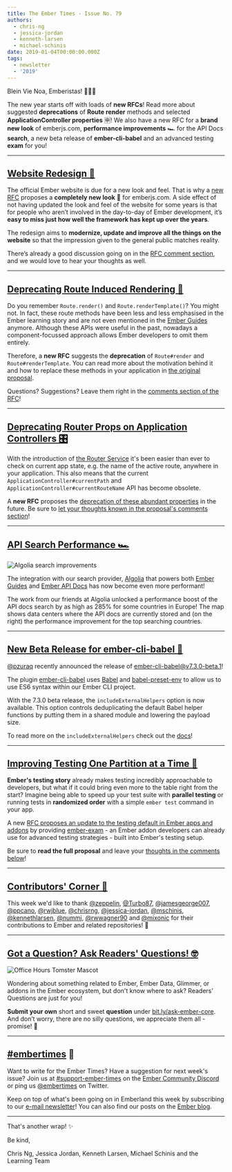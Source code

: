 ```yaml
---
title: The Ember Times - Issue No. 79
authors:
  - chris-ng
  - jessica-jordan
  - kenneth-larsen
  - michael-schinis
date: 2019-01-04T00:00:00.000Z
tags:
  - newsletter
  - '2019'
---
```



Blein Vie Noa, Emberistas! 🐹🎆🎇

The new year starts off with loads of **new RFCs**! Read more about suggested **deprecations** of **Route render** methods and selected **ApplicationController properties** 🈸! We also have a new RFC for a **brand new look** of emberjs.com, **performance improvements** 🏎 for the API Docs **search**, a new beta release of **ember-cli-babel** and an advanced testing **exam** for you!

<!-- READMORE -->

---

## [Website Redesign 🎨](https://github.com/emberjs/rfcs/pull/425)
The official Ember website is due for a new look and feel. That is why a [new RFC](https://github.com/wifelette/rfcs/blob/master/text/0425-website-redesign.md) proposes a **completely new look** 💅 for emberjs.com. A side effect of not having updated the look and feel of the website for some years is that for people who aren’t involved in the day-to-day of Ember development, it’s **easy to miss just how well the framework has kept up over the years**.

 The redesign aims to **modernize, update and improve all the things on the website** so that the impression given to the general public matches reality.

There’s already a good discussion going on in the [RFC comment section](https://github.com/emberjs/rfcs/pull/425), and we would love to hear your thoughts as well.

---

## [Deprecating Route Induced Rendering 🎨](https://github.com/emberjs/rfcs/pull/418)

Do you remember `Route.render()` and `Route.renderTemplate()`? You might not. In fact, these route methods have been less and less emphasised in the Ember learning story and are not even mentioned in the [Ember Guides](https://guides.emberjs.com/release/) anymore. Although these APIs were useful in the past, nowadays a component-focussed approach allows Ember developers to omit them entirely.

Therefore, a **new RFC** suggests the **deprecation** of `Route#render` and `Route#renderTemplate`. You can read more about the motivation behind it and how to replace these methods in your application in [the original proposal](https://github.com/emberjs/rfcs/blob/ddbf21eaefae946a7e97573fec10334fb104e259/text/0418-deprecate-route-render-methods.md).

Questions? Suggestions? Leave them right in the [comments section of the RFC](https://github.com/emberjs/rfcs/pull/418)!

---

## [Deprecating Router Props on Application Controllers 🎛](https://github.com/emberjs/rfcs/pull/421)

With the introduction of [the Router Service](https://www.emberjs.com/api/ember/release/classes/RouterService) it's been easier than ever to check on current app state, e.g. the name of the active route, anywhere in your application. This also means that the current `ApplicationController#currentPath` and `ApplicationController#currentRouteName` API has become obsolete.

A **new RFC** proposes the [deprecation of these abundant properties](https://github.com/emberjs/rfcs/blob/a7ea6898280cd065cb5183d3245cceba3fd2e91b/text/0421-deprecate-application-controller-props.md) in the future. Be sure to [let your thoughts known in the proposal's comments section](https://github.com/emberjs/rfcs/pull/421)!


---

## [API Search Performance 🏎](https://twitter.com/mschinis/status/1080923571109724162)

<img class="float-left large transparent padded pad-l0" alt="Algolia search improvements" src="/images/blog/emberjstimes/algolia-search-performance-improvements.png" />

The integration with our search provider, [Algolia](https://www.algolia.com/) that powers both [Ember Guides](https://github.com/ember-learn/guides-app) and [Ember API Docs](https://github.com/ember-learn/ember-api-docs) has now become even more performant!

The work from our friends at Algolia unlocked a performance boost of the API docs search by as high as 285% for some countries in Europe! The map shows data centers where the API docs are currently stored and (on the right) the performance improvement for the top searching countries.


---

## [New Beta Release for ember-cli-babel 🎉](https://twitter.com/pzuraq/status/1075856318798344192)

[@pzuraq](https://github.com/pzuraq) recently announced the release of [ember-cli-babel@v7.3.0-beta.1](https://github.com/babel/ember-cli-babel/tree/v7.3.0-beta.1)!

The plugin [ember-cli-babel](https://github.com/babel/ember-cli-babel) uses [Babel](https://github.com/babel) and [babel-preset-env](https://github.com/babel/babel-preset-env) to allow us to use ES6 syntax within our Ember CLI project.

With the 7.3.0 beta release, the `includeExternalHelpers` option is now available. This option controls deduplicating the default Babel helper functions by putting them in a shared module and lowering the payload size.

To read more on the `includeExternalHelpers` check out the [docs](https://github.com/babel/ember-cli-babel/#external-helpers)!

---

## [Improving Testing One Partition at a Time 🍰](https://github.com/emberjs/rfcs/pull/426)

**Ember's testing story** already makes testing incredibly approachable to developers, but what if it could bring even more to the table right from the start? Imagine being able to speed up your test suite with **parallel testing** or running tests in **randomized order** with a simple `ember test` command in your app.

A new [RFC proposes an update to the testing default in Ember apps and addons](https://github.com/emberjs/rfcs/pull/426) by providing [ember-exam](https://github.com/ember-cli/ember-exam) - an Ember addon developers can already use for advanced testing strategies - built into Ember's testing setup.

Be sure to **read the full proposal** and leave your [thoughts in the comments below](https://github.com/emberjs/rfcs/pull/426)!


---

## [Contributors' Corner 👏](https://guides.emberjs.com/release/contributing/repositories/)

<p>This week we'd like to thank <a href="https://github.com/zeppelin" target="gh-user">@zeppelin</a>, <a href="https://github.com/Turbo87" target="gh-user">@Turbo87</a>, <a href="https://github.com/jamesgeorge007" target="gh-user">@jamesgeorge007</a>, <a href="https://github.com/ppcano" target="gh-user">@ppcano</a>, <a href="https://github.com/rwjblue" target="gh-user">@rwjblue</a>, <a href="https://github.com/chrisrng" target="gh-user">@chrisrng</a>, <a href="https://github.com/jessica-jordan" target="gh-user">@jessica-jordan</a>, <a href="https://github.com/mschinis" target="gh-user">@mschinis</a>, <a href="https://github.com/kennethlarsen" target="gh-user">@kennethlarsen</a>, <a href="https://github.com/nummi" target="gh-user">@nummi</a>, <a href="https://github.com/rwwagner90" target="gh-user">@rwwagner90</a> and <a href="https://github.com/mixonic" target="gh-user">@mixonic</a>  for their contributions to Ember and related repositories! 💖</p>

---

## [Got a Question? Ask Readers' Questions! 🤓](https://docs.google.com/forms/d/e/1FAIpQLScqu7Lw_9cIkRtAiXKitgkAo4xX_pV1pdCfMJgIr6Py1V-9Og/viewform)

<div class="blog-row">
  <img class="float-right small transparent padded" alt="Office Hours Tomster Mascot" title="Readers' Questions" src="/images/tomsters/officehours.png" />

  <p>Wondering about something related to Ember, Ember Data, Glimmer, or addons in the Ember ecosystem, but don't know where to ask? Readers’ Questions are just for you!</p>

<p><strong>Submit your own</strong> short and sweet <strong>question</strong> under <a href="https://bit.ly/ask-ember-core" target="rq">bit.ly/ask-ember-core</a>. And don’t worry, there are no silly questions, we appreciate them all - promise! 🤞</p>

</div>

---

## [#embertimes](https://emberjs.com/blog/tags/newsletter.html) 📰

Want to write for the Ember Times? Have a suggestion for next week's issue? Join us at [#support-ember-times](https://discordapp.com/channels/480462759797063690/485450546887786506) on the [Ember Community Discord](https://discordapp.com/invite/zT3asNS) or ping us [@embertimes](https://twitter.com/embertimes) on Twitter.

Keep on top of what's been going on in Emberland this week by subscribing to our [e-mail newsletter](https://the-emberjs-times.ongoodbits.com/)! You can also find our posts on the [Ember blog](https://emberjs.com/blog/tags/newsletter.html).

---


That's another wrap! ✨

Be kind,

Chris Ng, Jessica Jordan, Kenneth Larsen, Michael Schinis and the Learning Team
